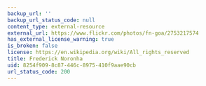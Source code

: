 ```yaml
---
backup_url: ''
backup_url_status_code: null
content_type: external-resource
external_url: https://www.flickr.com/photos/fn-goa/2753217574
has_external_license_warning: true
is_broken: false
license: https://en.wikipedia.org/wiki/All_rights_reserved
title: Frederick Noronha
uid: 8254f909-8c87-446c-8975-410f9aae90cb
url_status_code: 200
---
```

